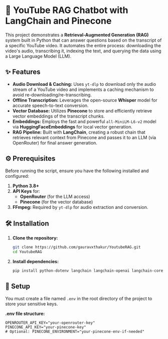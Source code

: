 # 🎥 YouTube RAG Chatbot with LangChain and Pinecone

This project demonstrates a **Retrieval-Augmented Generation (RAG)** system built in Python that can answer questions based on the transcript of a specific YouTube video. It automates the entire process: downloading the video's audio, transcribing it, indexing the text, and querying the data using a Large Language Model (LLM).

## ✨ Features

* **Audio Download & Caching:** Uses `yt-dlp` to download only the audio stream of a YouTube video and implements a caching mechanism to avoid re-downloading/re-transcribing.
* **Offline Transcription:** Leverages the open-source **Whisper** model for accurate speech-to-text conversion.
* **Vector Database:** Utilizes **Pinecone** to store and efficiently retrieve vector embeddings of the transcript chunks.
* **Embeddings:** Employs the fast and powerful `all-MiniLM-L6-v2` model via **HuggingFaceEmbeddings** for local vector generation.
* **RAG Pipeline:** Built with **LangChain**, creating a robust chain that retrieves relevant context from Pinecone and passes it to an LLM (via OpenRouter) for final answer generation.

## ⚙️ Prerequisites

Before running the script, ensure you have the following installed and configured:

1.  **Python 3.8+**
2.  **API Keys** for:
    * **OpenRouter** (for the LLM access)
    * **Pinecone** (for the vector database)
3.  **FFmpeg:** Required by `yt-dlp` for audio extraction and conversion.

## 🛠️ Installation

1.  **Clone the repository:**
    ```bash
    git clone https://github.com/gauravxthakur/YoutubeRAG.git
    cd YoutubeRAG
    ```

2.  **Install dependencies:**

    ```bash
    pip install python-dotenv langchain langchain-openai langchain-core langchain-huggingface langchain-pinecone yt-dlp openai-whisper
    ```


## 🔑 Setup

You must create a file named `.env` in the root directory of the project to store your sensitive keys.

**.env file structure:**

```env
OPENROUTER_API_KEY="your-openrouter-key"
PINECONE_API_KEY="your-pinecone-key"
# Optional: PINECONE_ENVIRONMENT="your-pinecone-env-if-needed"
